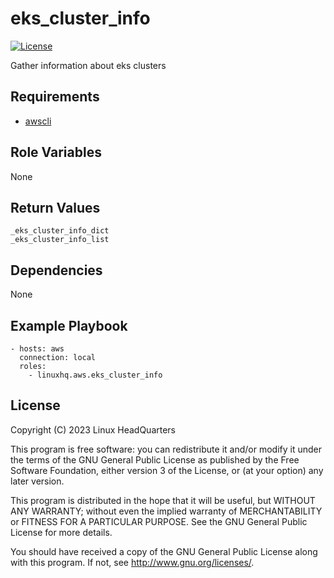 # eks\_cluster\_info

[![License](https://img.shields.io/badge/license-GPLv3-lightgreen)](https://www.gnu.org/licenses/gpl-3.0.en.html#license-text)

Gather information about eks clusters

## Requirements

* [awscli](https://pypi.org/project/awscli)

## Role Variables

None

## Return Values

    _eks_cluster_info_dict
    _eks_cluster_info_list

## Dependencies

None

## Example Playbook

    - hosts: aws
      connection: local
      roles:
        - linuxhq.aws.eks_cluster_info

## License

Copyright (C) 2023 Linux HeadQuarters

This program is free software: you can redistribute it and/or modify
it under the terms of the GNU General Public License as published by
the Free Software Foundation, either version 3 of the License, or
(at your option) any later version.

This program is distributed in the hope that it will be useful,
but WITHOUT ANY WARRANTY; without even the implied warranty of
MERCHANTABILITY or FITNESS FOR A PARTICULAR PURPOSE. See the
GNU General Public License for more details.

You should have received a copy of the GNU General Public License
along with this program. If not, see <http://www.gnu.org/licenses/>.
